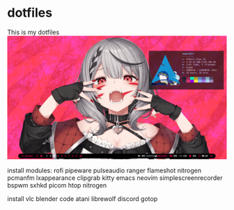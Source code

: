 # dotfiles
This is my dotfiles
![preview](./screen.png)

install modules: rofi pipeware pulseaudio ranger flameshot nitrogen pcmanfm lxappearance clipgrab kitty emacs neovim simplescreenrecorder bspwm sxhkd picom htop nitrogen

install vlc blender code atani librewolf discord gotop
